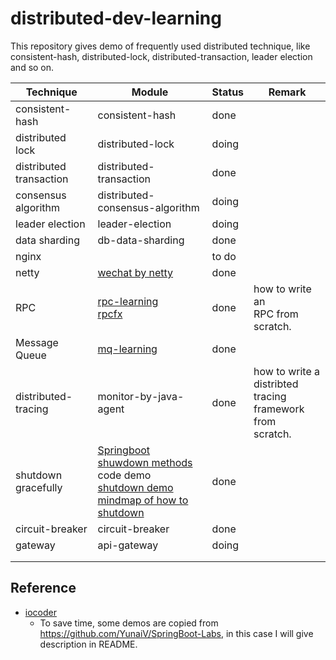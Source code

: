# distributed-dev-learning

This repository gives demo of frequently used distributed technique, like consistent-hash, distributed-lock, distributed-transaction, leader election and so on.

| Technique                   | Module                                                       | Status | Remark                                                       |
| --------------------------- | ------------------------------------------------------------ | ------ | ------------------------------------------------------------ |
| consistent-hash             | consistent-hash                                              | done   |                                                              |
| distributed<br/>lock        | distributed-lock                                             | doing  |                                                              |
| distributed<br/>transaction | distributed-transaction                                      | done   |                                                              |
| consensus<br/>algorithm     | distributed-consensus-algorithm                              | doing  |                                                              |
| leader election             | leader-election                                              | doing  |                                                              |
| data sharding               | db-data-sharding                                             | done   |                                                              |
| nginx                       |                                                              | to do  |                                                              |
| netty                       | [wechat by netty](https://github.com/evasnowind/netty-im)    | done   |                                                              |
| RPC                         | [rpc-learning](https://github.com/evasnowind/rpc-learning)<br/>[rpcfx](https://github.com/evasnowind/rpcfx) | done   | how to write an<br/>RPC from scratch.                        |
| Message<br/>Queue           | [mq-learning](https://github.com/evasnowind/mq-learning)     | done   |                                                              |
| distributed-tracing         | monitor-by-java-agent                                        | done   | how to write a<br/>distribted tracing<br/>framework from<br/>scratch. |
| shutdown <br/>gracefully    | [Springboot shuwdown methods](https://www.cnblogs.com/huangqingshi/p/11370291.html)   <br/>code demo<br/>[shutdown demo](https://github.com/evasnowind/shutdowndemo)<br/>[mindmap of how to shutdown](docs/如何做到优雅停机.xmind) | done   |                                                              |
| circuit-breaker             | circuit-breaker                                              | done   |                                                              |
| gateway                     | api-gateway                                                  | doing  |                                                              |
|                             |                                                              |        |                                                              |
|                             |                                                              |        |                                                              |



## Reference

- [iocoder](http://www.iocoder.cn/)
  - To save time, some demos are copied  from  https://github.com/YunaiV/SpringBoot-Labs, in this case I will give description in README.

